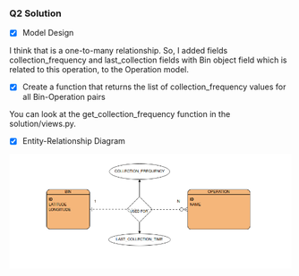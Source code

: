 ### Q2 Solution

- [x] Model Design

I think that is a one-to-many relationship. So, I added fields collection_frequency and last_collection fields with Bin object field which is related to this operation, to the Operation model.

- [x] Create a function that returns the list of collection_frequency values for all Bin-Operation pairs

You can look at the get_collection_frequency function in the solution/views.py.

- [x] Entity-Relationship Diagram

![Here](erd.png)
